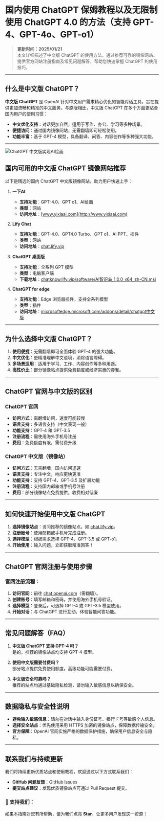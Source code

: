 # 国内使用 ChatGPT 保姆教程以及无限制使用 ChatGPT 4.0 的方法（支持 GPT-4、GPT-4o、GPT-o1）

> **更新时间：2025/01/21**  
本文详细描述了中文版 ChatGPT 的使用方法，通过推荐可靠的镜像网站、提供官方网站注册指南及常见问题解答，帮助您快速掌握 ChatGPT 的使用技巧。

---

## 什么是中文版 ChatGPT？

**中文版 ChatGPT** 是 OpenAI 针对中文用户需求精心优化的智能对话工具，旨在提供更加流畅和精准的中文服务。与原版相比，中文版 ChatGPT 在多个方面更贴合国内用户的使用习惯：

- **中文优化支持**：对话更加自然，适用于写作、办公、学习等多种场景。
- **便捷访问**：通过国内镜像网站，无需翻墙即可轻松使用。
- **功能丰富**：基于 GPT-4 模型，具备翻译、问答、内容创作等多种强大功能。

---
![ChatGPT 中文版实现AI绘画](https://github.com/user-attachments/assets/24003989-a07e-48f7-a772-026cc0a7283d)


## 国内可用的中文版 ChatGPT 镜像网站推荐

以下是精选的国内 ChatGPT 中文版镜像网站，助力用户快速上手：

1. **一下AI**  
   - **支持功能**：GPT-4.0、GPT o1、AI绘画  
   - **类型**：网站  
   - **访问地址**：[www.yixiaai.com](http://www.yixiaai.com)

2. **Lify Chat**  
   - **支持功能**：GPT-4.0、GPT4.0 Turbo、GPT o1、AI PPT、插件  
   - **类型**：网站  
   - **访问地址**：[chat.lify.vip](http://chat.lify.vip)

3. **ChatGPT 桌面版**  
   - **支持功能**：全系列 GPT 模型  
   - **类型**：电脑客户端  
   - **下载地址**：[chatknow.lify.vip/software/AI智识岛_1.0.0_x64_zh-CN.msi](http://chatknow.lify.vip/software/AI%E6%99%BA%E6%85%A7%E5%B2%9B_1.0.0_x64_zh-CN.msi)

4. **ChatGPT for edge**  
   - **支持功能**：Edge 浏览器插件，支持全系列模型  
   - **类型**：插件  
   - **访问地址**：[microsoftedge.microsoft.com/addons/detail/chatgpt中文版](https://microsoftedge.microsoft.com/addons/detail/chatgpt%E4%B8%AD%E6%96%87%E7%89%88%EF%BC%88%E4%B8%AD%E6%96%87%E7%95%8C%E9%9D%A2%E3%80%81%E5%AF%B9%E8%AF%9D%E3%80%81%E5%86%99%E4%BD%9C%E3%80%81%E7%BB%98%E7%94%BB/lmlenkgcieicbnpobkhmpcgmamahahil)

---

## 为什么选择中文版 ChatGPT？

1. **使用便捷**：无需翻墙即可全面体验 GPT-4 的强大功能。
2. **中文优化**：更精准理解中文语境，消除语言障碍。
3. **多场景适用**：适用于学习、工作、内容创作等多种用途。
4. **高性价比**：部分镜像站点提供免费额度或经济实惠的套餐。

---

## ChatGPT 官网与中文版的区别

### ChatGPT 官网
- **访问方式**：需翻墙访问，速度可能较慢
- **语言支持**：多语言支持（中文表现一般）
- **功能支持**：GPT-4 和 GPT-3.5
- **注册流程**：需使用海外手机号注册
- **费用**：免费额度有限，需付费升级

### ChatGPT 中文版（镜像站）
- **访问方式**：无需翻墙，国内访问迅速
- **语言支持**：专注中文，响应更快更准
- **功能支持**：支持 GPT-4、GPT-3.5 及扩展功能
- **注册流程**：支持国内邮箱或手机号注册
- **费用**：部分镜像站点免费提供，收费相对低廉

---

## 如何快速开始使用中文版 ChatGPT

1. **选择镜像站点**：访问推荐的镜像站点，如 [chat.lify.vip](http://chat.lify.vip)。
2. **注册账号**：使用邮箱或手机号完成注册。
3. **选择模型**：根据需求选择 GPT-4、GPT-3.5 或 GPT-o1。
4. **开始使用**：输入问题，立即获取精准回答！

---

## ChatGPT 官网注册与使用步骤

### 官网注册流程：

1. **访问官网**：前往 [chat.openai.com](https://chat.openai.com)（需翻墙）。
2. **创建账号**：填写邮箱和密码，并使用海外手机号验证。
3. **选择模型**：登录后，可选择 GPT-4 或 GPT-3.5 模型使用。
4. **开始对话**：与 ChatGPT 进行互动，体验智能问答功能。

---

## 常见问题解答（FAQ）

1. **中文版 ChatGPT 支持 GPT-4 吗？**  
   是的，推荐的镜像站点均支持 GPT-4 模型。

2. **使用中文版需要付费吗？**  
   部分站点提供免费使用额度，高级功能可能需要付费。

3. **中文版安全可靠吗？**  
   推荐的站点均通过基础隐私检测，请勿输入敏感信息以确保安全。

---

## 数据隐私与安全性说明

- **避免输入敏感信息**：请勿在对话中输入身份证号、银行卡号等敏感个人信息。
- **选择安全站点**：优先使用采用 HTTPS 加密的镜像站点，保障数据传输安全。
- **官方保障**：OpenAI 官网实施严格的数据保护措施，确保用户信息安全与隐私。

---

## 联系我们与持续更新

我们将持续更新优质站点和使用教程，欢迎通过以下方式联系我们：  
- **GitHub 问题反馈**：GitHub Issues  
- **提交站点建议**：发现优质镜像站点可通过 Pull Request 提交。  

### 🌟 支持我们：  
如果本指南对您有所帮助，请为我们点亮 **Star**，让更多用户发现这一资源！
